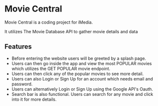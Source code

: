 # Movie Central

Movie Central is a coding project for iMedia.

It utilizes The Movie Database API to gather movie details and data

## Features
* Before entering the website users will be greeted by a splash page.
* Users can then go inside the app and view the most POPULAR movies which utilizes the GET POPULAR movie endpoint.
* Users can then click any of the popular movies to see more detail.
* Users can also Login or Sign Up for an account which needs email and password.
* Users can alternatively Login or Sign Up using the Google API's Oauth.
* Search bar is also functional. Users can search for any movie and click into it for more details.
